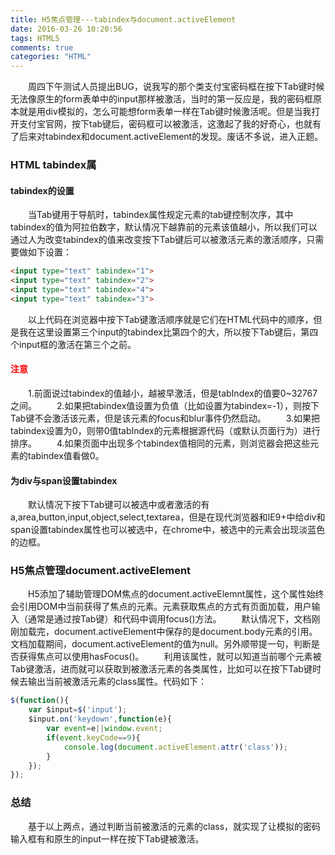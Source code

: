 ```yaml
---
title: H5焦点管理---tabindex与document.activeElement
date: 2016-03-26 10:20:56
tags: HTML5
comments: true
categories: "HTML"
---
```

&emsp;&emsp;周四下午测试人员提出BUG，说我写的那个类支付宝密码框在按下Tab键时候无法像原生的form表单中的input那样被激活，当时的第一反应是，我的密码框原本就是用div模拟的，怎么可能想form表单一样在Tab键时候激活呢。但是当我打开支付宝官网，按下tab键后，密码框可以被激活，这激起了我的好奇心，也就有了后来对tabindex和document.activeElement的发现。废话不多说，进入正题。
### HTML tabindex属
#### tabindex的设置
&emsp;&emsp;当Tab键用于导航时，tabindex属性规定元素的tab键控制次序，其中tabindex的值为阿拉伯数字，默认情况下越靠前的元素该值越小，所以我们可以通过人为改变tabindex的值来改变按下Tab键后可以被激活元素的激活顺序，只需要做如下设置：
```HTML
<input type="text" tabindex="1">
<input type="text" tabindex="2">
<input type="text" tabindex="4">
<input type="text" tabindex="3">
```
<!--more-->
&emsp;&emsp;以上代码在浏览器中按下Tab键激活顺序就是它们在HTML代码中的顺序，但是我在这里设置第三个input的tabindex比第四个的大，所以按下Tab键后，第四个input框的激活在第三个之前。
#### <font color=red>注意</font>
&emsp;&emsp;1.前面说过tabindex的值越小，越被早激活，但是tabIndex的值要0~32767之间。
&emsp;&emsp;2.如果把tabindex值设置为负值（比如设置为tabindex=-1），则按下Tab键不会激活该元素，但是该元素的focus和blur事件仍然启动。
&emsp;&emsp;3.如果把tabindex设置为0，则带0值tabIndex的元素根据源代码（或默认页面行为）进行排序。
&emsp;&emsp;4.如果页面中出现多个tabindex值相同的元素，则浏览器会把这些元素的tabindex值看做0。
#### 为div与span设置tabindex
&emsp;&emsp;默认情况下按下Tab键可以被选中或者激活的有a,area,button,input,object,select,textarea，但是在现代浏览器和IE9+中给div和span设置tabindex属性也可以被选中，在chrome中，被选中的元素会出现淡蓝色的边框。
### H5焦点管理document.activeElement
&emsp;&emsp;H5添加了辅助管理DOM焦点的document.activeElemnt属性，这个属性始终会引用DOM中当前获得了焦点的元素。元素获取焦点的方式有页面加载，用户输入（通常是通过按Tab键）和代码中调用focus()方法。
&emsp;&emsp;默认情况下，文档刚刚加载完，document.activeElement中保存的是document.body元素的引用。文档加载期间，document.activeElement的值为null。另外顺带提一句，判断是否获得焦点可以使用hasFocus()。
&emsp;&emsp;利用该属性，就可以知道当前哪个元素被Tab键激活，进而就可以获取到被激活元素的各类属性，比如可以在按下Tab键时候去输出当前被激活元素的class属性。代码如下：
```javascript
$(function(){
    var $input=$('input');
    $input.on('keydown',function(e){
        var event=e||window.event;
        if(event.keyCode==9){
            console.log(document.activeElement.attr('class'));
        }
    });
});
```
### 总结
&emsp;&emsp;基于以上两点，通过判断当前被激活的元素的class，就实现了让模拟的密码输入框有和原生的input一样在按下Tab键被激活。
